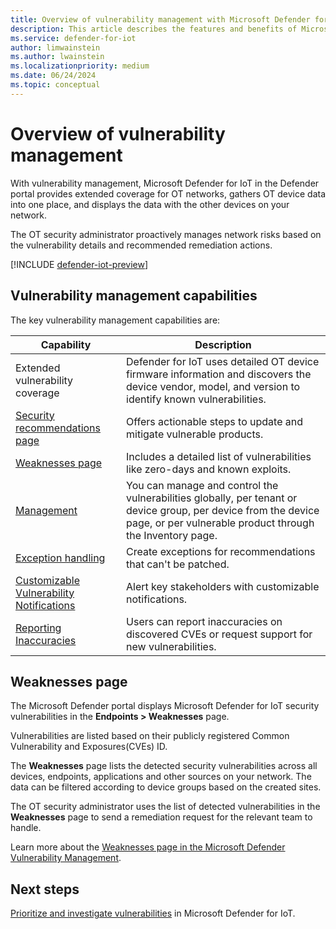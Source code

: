 ```yaml
---
title: Overview of vulnerability management with Microsoft Defender for IoT in the Defender portal
description: This article describes the features and benefits of Microsoft Defender for IoT vulnerability management.
ms.service: defender-for-iot
author: limwainstein
ms.author: lwainstein
ms.localizationpriority: medium
ms.date: 06/24/2024
ms.topic: conceptual
---
```


# Overview of vulnerability management

With vulnerability management, Microsoft Defender for IoT in the Defender portal provides extended coverage for OT networks, gathers OT device data into one place, and displays the data with the other devices on your network.

The OT security administrator proactively manages network risks based on the vulnerability details and recommended remediation actions.

[!INCLUDE [defender-iot-preview](../includes//defender-for-iot-defender-public-preview.md)]

## Vulnerability management capabilities

The key vulnerability management capabilities are:

|Capability |Description |
|----|----|
|Extended vulnerability coverage| Defender for IoT uses detailed OT device firmware information and discovers the device vendor, model, and version to identify known vulnerabilities. |
|[Security recommendations page](/defender-vulnerability-management/tvm-security-recommendation.md)|Offers actionable steps to update and mitigate vulnerable products. |
|[Weaknesses page](/defender-vulnerability-management/tvm-weaknesses.md)|Includes a detailed list of vulnerabilities like zero-days and known exploits. |
|[Management](/defender-vulnerability-management/tvm-weaknesses.md#view-common-vulnerabilities-and-exposures-cve-entries-in-other-places)|You can manage and control the vulnerabilities globally, per tenant or device group, per device from the device page, or per vulnerable product through the Inventory page. |
|[Exception handling](/defender-vulnerability-management/tvm-security-recommendation.md#file-for-exception)| Create exceptions for recommendations that can't be patched.|
|[Customizable Vulnerability Notifications](/defender-endpoint/configure-vulnerability-email-notifications.md)| Alert key stakeholders with customizable notifications.|
|[Reporting Inaccuracies](/defender-vulnerability-management/tvm-weaknesses.md#report-inaccuracy)| Users can report inaccuracies on discovered CVEs or request support for new vulnerabilities.|

## Weaknesses page

The Microsoft Defender portal displays Microsoft Defender for IoT security vulnerabilities in the **Endpoints > Weaknesses** page.

Vulnerabilities are listed based on their publicly registered Common Vulnerability and Exposures(CVEs) ID.

The **Weaknesses** page lists the detected security vulnerabilities across all devices, endpoints, applications and other sources on your network. The data can be filtered according to device groups based on the created sites.

The OT security administrator uses the list of detected vulnerabilities in the **Weaknesses** page to send a remediation request for the relevant team to handle.

Learn more about the [Weaknesses page in the Microsoft Defender Vulnerability Management](/defender-vulnerability-management/tvm-weaknesses.md).

## Next steps

[Prioritize and investigate vulnerabilities](prioritize-vulnerabilities.md) in Microsoft Defender for IoT.